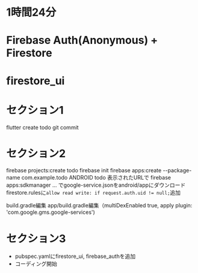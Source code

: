 # 1時間24分

# Firebase Auth(Anonymous) + Firestore
# firestore_ui

# セクション1

flutter create todo
git commit

# セクション2

firebase projects:create todo
firebase init
firebase apps:create --package-name com.example.todo ANDROID todo
表示されたURLで
firebase apps:sdkmanager ... でgoogle-service.jsonをandroid/appにダウンロード
firestore.rulesに`allow read write: if request.auth.uid != null;`追加

build.gradle編集
app/build.gradle編集（multiDexEnabled true, apply plugin: 'com.google.gms.google-services')


# セクション3
* pubspec.yamlにfirestore_ui, firebase_authを追加
* コーディング開始
